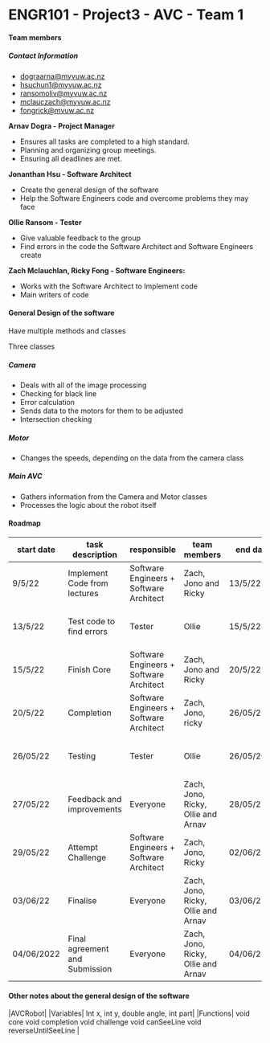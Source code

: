 # ENGR101 - Project3 - AVC - Team 1


#### Team members
##### Contact Information

- dograarna@myvuw.ac.nz
- hsuchun1@myvuw.ac.nz
- ransomoliv@myvuw.ac.nz
- mclauczach@myvuw.ac.nz
- fongrick@mvuw.ac.nz


**Arnav Dogra - Project Manager**
- Ensures all tasks are completed to a high standard.
- Planning and organizing group meetings.
- Ensuring all deadlines are met.


**Jonanthan Hsu - Software Architect**
- Create the general design of the software
- Help the Software Engineers code and overcome problems they may face

 
**Ollie Ransom - Tester**
- Give valuable feedback to the group
- Find errors in the code the Software Architect and Software Engineers create

**Zach Mclauchlan, Ricky Fong - Software Engineers:**
- Works with the Software Architect to Implement code
- Main writers of code


#### General Design of the software

Have multiple methods and classes

Three classes
##### Camera
- Deals with all of the image processing
- Checking for black line
- Error calculation
- Sends data to the motors for them to be adjusted
- Intersection checking



##### Motor
- Changes the speeds, depending on the data from the camera class

##### Main AVC
- Gathers information from the  Camera and Motor classes 
- Processes the logic  about the robot itself

#### Roadmap
|start date	   |     task description	   |         responsible| team members	| end date	   |     outcome|
|------|------|-------|------|-----|----|
|9/5/22|Implement Code from lectures|Software Engineers + Software Architect | Zach, Jono and Ricky| 13/5/22| Not Done - Date Completed = |
|13/5/22|Test code to find errors|Tester|Ollie|15/5/22|Not Done - Date Completed = |
|15/5/22|Finish Core | Software Engineers + Software Architect | Zach, Jono and Ricky|20/5/22|Not done - Date Completed =|
|20/5/22|Completion | Software Engineers + Software  Architect |  Zach, Jono, ricky| 26/05/22|Not done - Date Completed =|
|26/05/22|Testing |Tester|Ollie|26/05/2022|Not Done - Date Completed = |
|27/05/22|Feedback and improvements| Everyone| Zach, Jono, Ricky, Ollie  and Arnav| 28/05/22| Not done - Date Completed=|
|29/05/22|Attempt Challenge| Software Engineers + Software Architect | Zach, Jono, Ricky| 02/06/22|Not Done - Date Completed = |
|03/06/22|Finalise| Everyone| Zach, Jono, Ricky, Ollie  and Arnav| 03/06/22|Not Done - Date Completed = |
|04/06/2022| Final agreement and Submission| Everyone|Zach, Jono, Ricky, Ollie  and Arnav| 04/06/22| Not Done - Date Completed = |





#### Other notes about the general design of the software

|AVCRobot|
|Variables| Int x, int y, double angle, int part|
|Functions|	void core   void completion   void challenge   void canSeeLine   void reverseUntilSeeLine |




